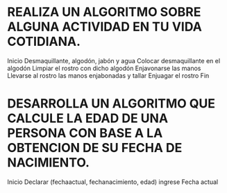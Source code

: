 # REALIZA UN ALGORITMO SOBRE ALGUNA ACTIVIDAD EN TU VIDA COTIDIANA.
Inicio
Desmaquillante, algodón, jabón y agua
Colocar desmaquillante en el algodón
Limpiar el rostro con dicho algodón
Enjavonarse las manos 
Llevarse al rostro las manos enjabonadas y tallar
Enjuagar el rostro
Fin

# DESARROLLA UN ALGORITMO QUE CALCULE LA EDAD DE UNA PERSONA CON BASE A LA OBTENCION DE SU FECHA DE NACIMIENTO.

Inicio
Declarar (fechaactual, fechanacimiento, edad)
ingrese Fecha actual




